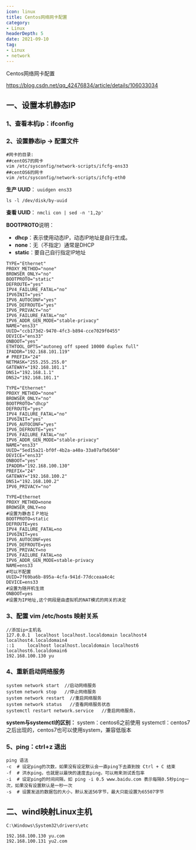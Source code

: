 ```yaml
---
icon: linux
title: Centos网络网卡配置
category: 
- Linux
headerDepth: 5
date: 2021-09-10
tag:
- Linux
- network
---
```


Centos网络网卡配置

<!-- more -->

<https://blog.csdn.net/qq_42476834/article/details/106033034>

## 一、设置本机静态IP

### 1、查看本机ip：ifconfig

### 2、设置静态ip -> 配置文件

```shell
#网卡的目录:
##centOS7的网卡
vim /etc/sysconfig/network-scripts/ifcfg-ens33
##centOS6的网卡
vim /etc/sysconfig/network-scripts/ifcfg-eth0
```

**生产 UUID**： `uuidgen ens33`

`ls -l /dev/disk/by-uuid`

**查看 UUID**： `nmcli con | sed -n '1,2p'`

**BOOTPROTO**说明：

- **dhcp**：表示使用动态IP，动态IP地址是自行生成。
- **none**：无（不指定）通常是DHCP
- **static**：要自己自行指定IP地址

```shell
TYPE="Ethernet"
PROXY_METHOD="none"
BROWSER_ONLY="no"
BOOTPROTO="static"
DEFROUTE="yes"
IPV4_FAILURE_FATAL="no"
IPV6INIT="yes"
IPV6_AUTOCONF="yes"
IPV6_DEFROUTE="yes"
IPV6_PRIVACY="no"
IPV6_FAILURE_FATAL="no"
IPV6_ADDR_GEN_MODE="stable-privacy"
NAME="ens33"
UUID="ccb173d2-9470-4fc3-b894-cce7029f0455"
DEVICE="ens33"
ONBOOT="yes"
ETHTOOL_OPTS="autoneg off speed 10000 duplex full"
IPADDR="192.168.101.119"
# PREFIX="24"
NETMASK="255.255.255.0"
GATEWAY="192.168.101.1"
DNS1="192.168.1.1"
DNS2="192.168.101.1"
```

```shell
TYPE="Ethernet"
PROXY_METHOD="none"
BROWSER_ONLY="no"
BOOTPROTO="dhcp"
DEFROUTE="yes"
IPV4_FAILURE_FATAL="no"
IPV6INIT="yes"
IPV6_AUTOCONF="yes"
IPV6_DEFROUTE="yes"
IPV6_FAILURE_FATAL="no"
IPV6_ADDR_GEN_MODE="stable-privacy"
NAME="ens33"
UUID="5ed15a21-bf0f-4b2a-a40a-33a07afb6560"
DEVICE="ens33"
ONBOOT="yes"
IPADDR="192.168.100.130"
PREFIX="24"
GATEWAY="192.168.100.2"
DNS1="192.168.100.2"
IPV6_PRIVACY="no"
```

```shell
TYPE=Ethernet
PROXY_METHOD=none
BROWSER_ONLY=no
#设置为静态ＩＰ地址
BOOTPROTO=static
DEFROUTE=yes
IPV4_FAILURE_FATAL=no
IPV6INIT=yes
IPV6_AUTOCONF=yes
IPV6_DEFROUTE=yes
IPV6_PRIVACY=no
IPV6_FAILURE_FATAL=no
IPV6_ADDR_GEN_MODE=stable-privacy
NAME=ens33
#可以不配置
UUID=7f69ba6b-895a-4cfa-941d-77dcceaa4c4c
DEVICE=ens33
#设置为随开机生效
ONBOOT=yes
#设置为IP地址,这个网段是由虚拟机的NAT模式的网关的决定
```

### 3、配置 vim /etc/hosts 映射关系

```shell
//添加ip+主机名
127.0.0.1  localhost localhost.localdomain localhost4 localhost4.localdomain4
::1     localhost localhost.localdomain localhost6 localhost6.localdomain6
192.168.100.130 yu
```

### 4、重新启动网络服务

```shell
system network start  //启动网络服务
system network stop   //停止网络服务
system network restart  //重启网络服务
system network status   //查看网络服务状态
systemctl restart network.service   //重启网络服务，
```

**system与systemctl的区别：**
  system：centos6之前使用
  systemctl：centos7之后出现的，centos7也可以使用system，兼容低版本

### 5、ping：ctrl+z 退出

```shell
ping 语法
-c  # 设定ping的次数，如果没有设定默认会一直ping下去直到按 Ctrl + C 结束
-f  # 洪水ping，也就是以最快的速度去ping，可以用来测试丢包率
-i  # 设定ping的时间间隔，如 ping -i 0.5 www.baidu.com 表示每隔0.5秒ping一次，如果没有设置默认是一秒一次
-s  # 设置发送的数据包的大小，默认发送56字节，最大只能设置为65507字节
```

## 二、wind映射Linux主机

`C:\Windows\System32\drivers\etc`

```shell
192.168.100.130 yu.com
192.168.100.131 yu2.com
```
